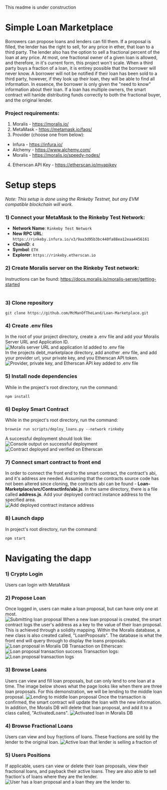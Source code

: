 This readme is under construction
# Simple Loan Marketplace <br>

Borrowers can propose loans and lenders can fill them. If a proposal is filled, the lender has the right to sell, for any price in ether, that loan to a third party. The lender also has the option to sell a fractional percent of the loan at any price. At most, one fractional owner of a given loan is allowed, and therefore, in it's current form, this project won't scale. When a third party buys a fraction of a loan, it is entirey possible that the borrower will never know. A borrower will not be notified if their loan has been sold to a third party, however, if they look up their loan, they will be able to find all information. In essence, the borrower is only given the "need to know" information about their loan. If a loan has multiple owners, the smart contract will hanlde distributing funds correctly to both the fractional buyer, and the original lender.

### Project requirements: <br>
1) Moralis - https://moralis.io/ <br>
2) MetaMask -  https://metamask.io/faqs/ <br>
3) Provider (choose one from below): 
- Infura - https://infura.io/ <br>
- Alchemy - https://www.alchemy.com/ <br>
- Moralis - https://moralis.io/speedy-nodes/ <br>
4) Etherscan API Key - https://etherscan.io/myapikey

# Setup steps <br>

*Note: 
This setup is done using the Rinkeby Testnet, but any EVM compatible blockchain will work.* <br>

### 1) Connect your MetaMask to the Rinkeby Test Network: <br>
-   **Network Name**: `Rinkeby Test Network` <br>
-   **New RPC URL**: `https://rinkeby.infura.io/v3/9aa3d95b3bc440fa88ea12eaa4456161` <br>
-   **ChainID**: `4` <br>
-   **Symbol**: `ETH` <br>
-   **Explorer**: `https://rinkeby.etherscan.io` <br>

### 2) Create Moralis server on the Rinkeby Test network:  <br>
Instructions can be found: https://docs.moralis.io/moralis-server/getting-started <br>
<br>
### 3) Clone repository <br>
```
git clone https://github.com/McManOfTheLand/Loan-Marketplace.git
```
### 4) Create .env files <br>
In the root of your project directory, create a .env file and add your Moralis Server URL and Application ID. 
![](readmePhotos/moralis_env_info.PNG "Moralis server URL and application Id added to .env file")
<br>
In the projects debt_marketplace directory, add another .env file, and add your provider url, your private key, and you Etherscan API token.
![](readmePhotos/debt_marketplace_env_info.PNG "Provider, private key, and Etherscan API key added to .env file")
<br>
### 5) Install node dependencies <br>
While in the project's root directory, run the command:
```
npm install
```
 ### 6)  Deploy Smart Contract <br>
 While in the project's root directory, run the command:
```
brownie run scripts/deploy_loans.py --network rinkeby
```
A successful deployment should look like: <br>
![](readmePhotos/deployment_success.PNG "Console output on successful deployment") <br>
![](readmePhotos/deployment_success_etherscan.PNG "Contract deployed and verified on Etherscan") <br>
 ### 7)  Connect smart contract to front end <br>
 In order to connect the front end to the smart contract, the contract's abi, and it's address are needed. Assuming that the contracts source code has not been altered since cloning, the contracts abi can be found - **Loan-Marketplace/src/ContractInfo/abi.js**. In the same directory, there is a file called **address.js**. Add your deployed contract instance address to the specified area. <br>
 ![](readmePhotos/add_address.PNG "Add deployed contract instance address") <br>
### 8) Launch dapp <br>
In project's root directory, run the command:<br>
```
npm start
```
# Navigating the dapp <br>
 ### 1) Crypto Login <br>
 Users can login with MetaMask
 ### 2) Propose Loan <br>
 Once logged in, users can make a loan proposal, but can have only one at most. <br>
 ![](readmePhotos/submit_loan_proposal.PNG "Submitting loan proposal") 
 When a new loan proposal is created, the smart contract logs the user's address as a key to the value of their loan proposal. This is achieved through a solidity mapping. Within the Moralis database, a new class is also created called, "LoanProposals". The database is what the front end will query through to display the loans proposals. <br>
 ![](readmePhotos/loan_proposal_moralis.PNG "Loan proposal in Moralis DB")
Transaction on Etherscan: <br>
 ![](readmePhotos/loan_proposal_tx.PNG "Loan proposal transaction success")
 Transaction logs: <br>
 ![](readmePhotos/loan_proposal_tx_logs.PNG "Loan proposal transaction logs")
 ### 3) Browse Loans <br>  
 Users can view and fill loan proposals, but can only lend to one loan at a time. The image below shows what the page looks like when there are three loan proposals. For this demonstration, we will be lending to the middle loan proposal.
 ![](readmePhotos/browse_and_lend.PNG "Lending to middle loan proposal")
 Once the transaction is confirmed, the smart contract will update the loan with the new information. In addition, the Moralis DB will delete that loan proposal, and add it to a class called, "ActivatedLoans".
  ![](readmePhotos/active_loan.PNG "Activated loan in Moralis DB")
 ### 4) Browse Fractional Loans <br> 
 Users can view and buy fractions of loans. These fractions are sold by the lender to the original loan. 
 ![](readmePhotos/fractional_loans.PNG "Active loan that lender is selling a fraction of")
 ### 5) Users Positions 
 If applicable, users can view or delete their loan proposals, view their fractional loans, and payback their active loans. They are also able to sell fraction's of loans where they are the lender.
 ![](readmePhotos/user_positions.PNG "User has a loan proposal and a loan they are the lender to.")
 

